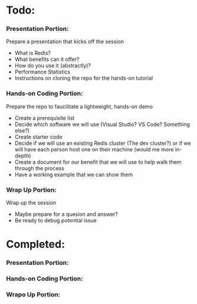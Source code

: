 # Todo:

### Presentation Portion:
Prepare a presentation that kicks off the session
* What is Redis?
* What benefits can it offer?
* How do you use it (abstractly)?
* Performance Statistics
* Instructions on cloning the repo for the hands-on tutorial

### Hands-on Coding Portion:
Prepare the repo to faucilitate a lightweight, hands-on demo
* Create a prerequisite list
* Decide which software we will use (Visual Studio? VS Code? Something else?)
* Create starter code
* Decide if we will use an existing Redis cluster (The dev cluster?) or if we will have each person host one on their machine (would me more in-depth)
* Create a document for our benefit that we will use to help walk them through the process
* Have a working example that we can show them

### Wrap Up Portion:
Wrap up the session
* Maybe prepare for a quesion and answer?
* Be ready to debug potential issue


# Completed:

### Presentation Portion:

### Hands-on Coding Portion:

### Wrapo Up Portion:
